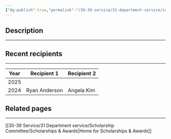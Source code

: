 ```yaml
---
{"dg-publish":true,"permalink":"/30-39-service/31-department-service/scholarship-committee/01-awards/outstanding-math-educator/","updated":"2025-05-07T10:16:50-07:00"}
---
```


## Description
---


## Recent recipients
---

| Year | Recipient 1   | Recipient 2 |
| ---- | ------------- | ----------- |
| 2025 |               |             |
| 2024 | Ryan Anderson | Angela Kim  |


## Related pages
---

[[30-39 Service/31 Department service/Scholarship Committee/Scholarships & Awards\|Home for Scholarships & Awards]]